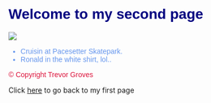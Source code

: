 <html>
<head>
	<title>My second HTML document</title>
</head>
  <body>
	  <h1 style="font-family:Arial; color: navy">Welcome to my second page</h1>
			<img src="https://scontent-ord1-1.xx.fbcdn.net/hphotos-xfa1/v/t1.0-9/1001047_578786335495542_1437759093_n.jpg?oh=fbb6858b27e60d59e0b1ce68f1c4648f&oe=56F9CA83">
		<ul>
			<li style="font-family:sans-serif; color: cornflowerblue">Cruisin at Pacesetter Skatepark.</li> 
			<li style="font-family:sans-serif; color: cornflowerblue">Ronald in the white shirt, lol..</li>
		</ul>
	    <p style="font-family:Arial; color: crimson">&copy; Copyright Trevor Groves</p>
	    <p>Click <a href="https://github.com/glasscitytrev419/First-Html-Project">here</a> to go back to my first page</p>
  </body>
</html>
